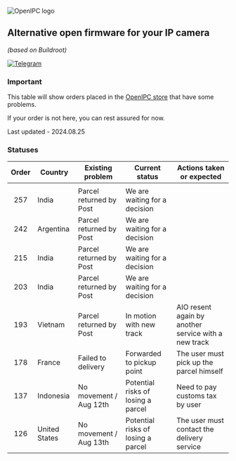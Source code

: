 ![OpenIPC logo][logo]

## Alternative open firmware for your IP camera
_(based on Buildroot)_

[![Telegram](https://openipc.org/images/telegram_button.svg)][telegram]

### Important

This table will show orders placed in the [OpenIPC store](https://store.openipc.org) that have some problems.

If your order is not here, you can rest assured for now.

Last updated - 2024.08.25

### Statuses

| Order | Country         | Existing problem        | Current status                     | Actions taken or expected                              |
|:-----:|-----------------|-------------------------|------------------------------------|--------------------------------------------------------|
|       |                 |                         |                                    |                                                        |
| 257   | India           | Parcel returned by Post | We are waiting for a decision      |                                                        |
| 242   | Argentina       | Parcel returned by Post | We are waiting for a decision      |                                                        |
| 215   | India           | Parcel returned by Post | We are waiting for a decision      |                                                        |
| 203   | India           | Parcel returned by Post | We are waiting for a decision      |                                                        |
| 193   | Vietnam         | Parcel returned by Post | In motion with new track           | AIO resent again by another service with a new track   |
| 178   | France          | Failed to delivery      | Forwarded to pickup point          | The user must pick up the parcel himself               |
| 137   | Indonesia       | No movement / Aug 12th  | Potential risks of losing a parcel | Need to pay customs tax by user                        |
| 126   | United States   | No movement / Aug 13th  | Potential risks of losing a parcel | The user must contact the delivery service             |



[logo]: https://openipc.org/assets/openipc-logo-black.svg
[telegram]: https://openipc.org/our-channels
